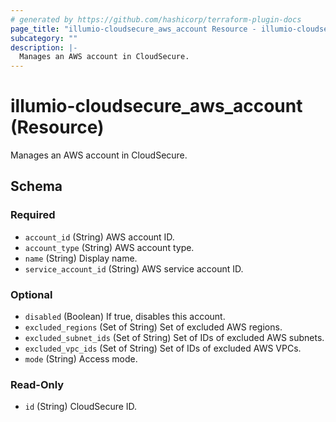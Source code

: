 ```yaml
---
# generated by https://github.com/hashicorp/terraform-plugin-docs
page_title: "illumio-cloudsecure_aws_account Resource - illumio-cloudsecure"
subcategory: ""
description: |-
  Manages an AWS account in CloudSecure.
---
```


# illumio-cloudsecure_aws_account (Resource)

Manages an AWS account in CloudSecure.



<!-- schema generated by tfplugindocs -->
## Schema

### Required

- `account_id` (String) AWS account ID.
- `account_type` (String) AWS account type.
- `name` (String) Display name.
- `service_account_id` (String) AWS service account ID.

### Optional

- `disabled` (Boolean) If true, disables this account.
- `excluded_regions` (Set of String) Set of excluded AWS regions.
- `excluded_subnet_ids` (Set of String) Set of IDs of excluded AWS subnets.
- `excluded_vpc_ids` (Set of String) Set of IDs of excluded AWS VPCs.
- `mode` (String) Access mode.

### Read-Only

- `id` (String) CloudSecure ID.
